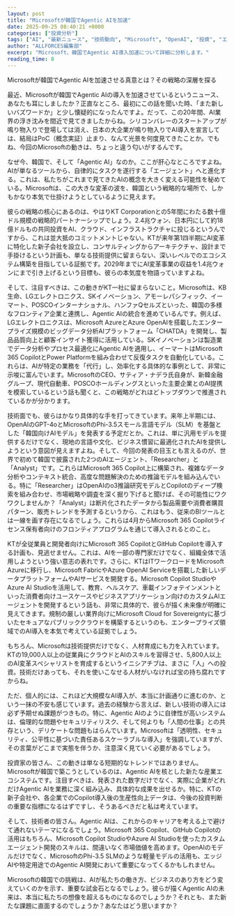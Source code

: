 ```yaml
---
layout: post
title: "Microsoftが韓国でAgentic AIを加速"
date: 2025-09-25 08:40:21 +0000
categories: ["投資分析"]
tags: ["AI", "最新ニュース", "技術動向", "Microsoft", "OpenAI", "投資", "エージェント"]
author: "ALLFORCES編集部"
excerpt: "Microsoft、韓国でAgentic AI導入加速について詳細に分析します。"
reading_time: 8
---
```


Microsoftが韓国でAgentic AIを加速させる真意とは？その戦略の深層を探る

最近、Microsoftが韓国でAgentic AIの導入を加速させているというニュース、あなたも耳にしましたか？正直なところ、最初にこの話を聞いた時、「また新しいバズワードか」と少し懐疑的になったんですよ。だって、この20年間、AI業界の浮き沈みを間近で見てきましたからね。シリコンバレーのスタートアップが鳴り物入りで登場しては消え、日本の大企業が鳴り物入りでAI導入を宣言しては、結局はPoC（概念実証）止まり、なんて光景を何度見てきたことか。でもね、今回のMicrosoftの動きは、ちょっと違う匂いがするんです。

なぜ今、韓国で、そして「Agentic AI」なのか。ここが肝心なところですよね。AIが単なるツールから、自律的にタスクを遂行する「エージェント」へと進化する。これは、私たちがこれまで見てきたAIの概念を大きく変える可能性を秘めている。Microsoftは、この大きな変革の波を、韓国という戦略的な場所で、しかもかなり本気で仕掛けようとしているように見えます。

彼らの戦略の核心にあるのは、やはりKT Corporationとの5年間にわたる数十億ドル規模の戦略的パートナーシップでしょう。2.4兆ウォン、日本円にして約18億ドルもの共同投資をAI、クラウド、インフラストラクチャに投じるというんですから、これは並大抵のコミットメントじゃない。KTが来年第1四半期にAI変革に特化した新子会社を設立し、コンサルティングからアーキテクチャ、設計まで手掛けるという計画も、単なる技術提供に留まらない、深いレベルでのエコシステム構築を目指している証拠です。2029年までにAI変革事業の収益を1.4兆ウォンにまで引き上げるという目標も、彼らの本気度を物語っていますよね。

そして、注目すべきは、この動きがKT一社に留まらないこと。Microsoftは、KB生命、LGエレクトロニクス、SKイノベーション、アモーレパシフィック、イーマート、POSCOインターナショナル、ハンファQセルズといった、韓国の多様なフロンティア企業と連携し、Agentic AIの統合を進めているんです。例えば、LGエレクトロニクスは、Microsoft AzureとAzure OpenAIを搭載したエンタープライズ規模のビッグデータ分析AIプラットフォーム「CHATDA」を開発し、製品品質向上と顧客インサイト獲得に活用している。SKイノベーションは製造業でデータ分析やプロセス最適化にAgentic AIを適用し、イーマートはMicrosoft 365 CopilotとPower Platformを組み合わせて反復タスクを自動化している。これらは、AIが特定の業務を「代行」し、効率化する具体的な事例として、非常に示唆に富んでいます。MicrosoftのCEO、サティア・ナデラ氏自身が、新韓金融グループ、現代自動車、POSCOホールディングスといった主要企業とのAI提携を模索しているという話も聞くと、この戦略がどれほどトップダウンで推進されているかが分かります。

技術面でも、彼らはかなり具体的な手を打ってきています。来年上半期には、OpenAIのGPT-4oとMicrosoftのPhi-3.5スモール言語モデル（SLM）を基盤とした「韓国向けAIモデル」を発表する予定だとか。これは、単に汎用モデルを提供するだけでなく、現地の言語や文化、ビジネス慣習に最適化されたAIを提供しようという意図が見えますよね。そして、今回の発表の目玉とも言えるのが、世界で初めて韓国で披露された2つのAIエージェント、「Researcher」と「Analyst」です。これらはMicrosoft 365 Copilot上に構築され、複雑なデータ分析やコンテキスト統合、高度な問題解決のための推論モデルを組み込んでいる。特に「Researcher」はOpenAIのo3推論研究モデルとCopilotのディープ検索を組み合わせ、市場戦略や調査を深く掘り下げると聞けば、その可能性にワクワクしませんか？「Analyst」は断片化されたデータから製品需要や消費者購買パターン、販売トレンドを予測するというから、これはもう、従来のBIツールとは一線を画す存在になるでしょう。これらは4月からMicrosoft 365 Copilotライセンス保有者向けのフロンティアプログラムを通じて導入されるとのこと。

KTが全従業員と開発者向けにMicrosoft 365 CopilotとGitHub Copilotを導入する計画も、見逃せません。これは、AIを一部の専門家だけでなく、組織全体で活用しようという強い意志の表れです。さらに、KTはITワークロードをMicrosoft Azureに移行し、Microsoft FabricやAzure OpenAI Serviceを搭載した新しいデータプラットフォームやAIサービスを開発する。Microsoft Copilot StudioやAzure AI Studioを活用して、教育、ヘルスケア、車載インフォテインメントといった消費者向けユースケースやビジネスアプリケーション向けのカスタムAIエージェントを開発するという話も、非常に具体的で、彼らが描く未来像が明確に見えてきます。規制の厳しい業界向けにMicrosoft Cloud for Sovereigntyに基づいたセキュアなパブリッククラウドを構築するというのも、エンタープライズ領域でのAI導入を本気で考えている証拠でしょう。

もちろん、Microsoftは技術提供だけでなく、人材育成にも力を入れています。KTの19,000人以上の従業員にクラウドとAIのスキルを習得させ、5,800人以上のAI変革スペシャリストを育成するというイニシアチブは、まさに「人」への投資。技術だけあっても、それを使いこなせる人材がいなければ宝の持ち腐れですからね。

ただ、個人的には、これほど大規模なAI導入が、本当に計画通りに進むのか、という一抹の不安も感じています。過去の経験から言えば、新しい技術の導入には必ず予期せぬ課題がつきもの。特に、Agentic AIのように自律性が高いシステムは、倫理的な問題やセキュリティリスク、そして何よりも「人間の仕事」との共存という、デリケートな問題もはらんでいます。Microsoftは「透明性、セキュリティ、公平性に基づいた責任あるスケーラブルな導入」を強調していますが、その言葉がどこまで実態を伴うか、注意深く見ていく必要があるでしょう。

投資家の皆さん、この動きは単なる短期的なトレンドではありません。Microsoftが韓国で築こうとしているのは、Agentic AIを核とした新たな産業エコシステムです。注目すべきは、発表された数字だけでなく、実際に企業がどれだけAgentic AIを業務に深く組み込み、具体的な成果を出せるか。特に、KTの新子会社や、各企業でのCopilot導入後の生産性向上データは、今後の投資判断の重要な指標になるはずですし、そうあるべきだと私は考えています。

そして、技術者の皆さん。Agentic AIは、これからのキャリアを考える上で避けて通れないテーマになるでしょう。Microsoft 365 Copilot、GitHub Copilotの活用はもちろん、Microsoft Copilot StudioやAzure AI Studioを使ったカスタムエージェント開発のスキルは、間違いなく市場価値を高めます。OpenAIのモデルだけでなく、MicrosoftのPhi-3.5 SLMのような軽量モデルの活用も、エッジAIや特定用途でのAgentic AI開発において重要になってくるかもしれません。

Microsoftの韓国での挑戦は、AIが私たちの働き方、ビジネスのあり方をどう変えていくのかを示す、重要な試金石となるでしょう。彼らが描くAgentic AIの未来は、本当に私たちの想像を超えるものになるのでしょうか？それとも、また新たな課題に直面するのでしょうか？あなたはどう思いますか？

